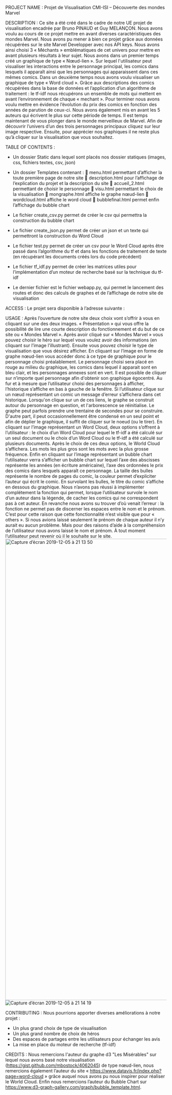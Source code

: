 PROJECT NAME : Projet de Visualisation CMI-ISI – Découverte des mondes Marvel

DESCRIPTION :   Ce site a été créé dans le cadre de notre UE projet de visualisation encadrée par Bruno PINAUD et Guy MELANÇON.
Nous avons voulu au cours de ce projet mettre en avant diverses caractéristiques des mondes Marvel. Nous avons pu mener à bien ce projet grâce aux données récupérées sur le site Marvel Developper avec nos API keys.
Nous avons ainsi choisi 3 « Méchants » emblématiques de cet univers pour mettre en avant plusieurs résultats à leur sujet.
Nous avons dans un premier temps créé un graphique de type « Nœud-lien ». Sur lequel l'utilisateur peut visualiser les interactions entre le personnage principal, les comics dans lesquels il apparaît ainsi que les personnages qui apparaissent dans ces mêmes comics.
Dans un deuxième temps nous avons voulu visualiser un graphique de type « Word cloud ». Grâce aux descriptions des comics récupérées dans la base de données et l’application d’un algorithme de traitement : le tf-idf nous récupérons un ensemble de mots qui mettent en avant l’environnement de chaque « mechant ».
Pour terminer nous avons voulu mettre en évidence l’évolution du prix des comics en fonction des années de parution de ceux-ci. Nous avons également mis en avant les 5 auteurs qui écrivent le plus sur cette période de temps.
Il est temps maintenant de vous plonger dans le monde merveilleux de Marvel. Afin de découvrir l’univers d’un des trois personnages principaux cliquez sur leur image respective.
Ensuite, pour apprécier nos graphiques il ne reste plus qu’à cliquer sur la visualisation que vous souhaitez.

TABLE OF CONTENTS :
-	Un dossier Static dans lequel sont placés nos dossier statiques (images, css, fichiers textes, csv, json)
-	Un dossier Templates contenant :
	 menu.html permettant d’afficher la toute première page de notre site
	description.html pour l’affichage de l’explication du projet et la description du site
	accueil_2.html permettant de choisir le personnage
	visu.html permettant le choix de la visualisation
	mongraphe.html affiche le graphe nœud-lien
	wordcloud.html affiche le word cloud
	bubblefinal.html permet enfin l’affichage du bubble chart

-	Le fichier create_csv.py permet de créer le csv qui permettra la construction du bubble chart
-	Le fichier create_json.py permet de créer un json et un texte qui permettront la construction du Word Cloud
-	Le fichier test.py permet de créer un csv pour le Word Cloud après être passé dans l’algorithme du tf et dans les fonctions de traitement de texte (en récupérant les documents créés lors du code précédent)
-	Le fichier tf_idf.py permet de créer les matrices utiles pour l’implémentation d’un moteur de recherche basé sur la technique du tf-idf
-	Le dernier fichier est le fichier webapp.py, qui permet le lancement des routes et donc des calculs de graphes et de l’affichage de notre site de visualisation

ACCESS : Le projet sera disponible à l’adresse suivante :

USAGE : Après l’ouverture de notre site deux choix vont s’offrir à vous en cliquant sur une des deux images. « Présentation » qui vous offre la possibilité de lire une courte description du fonctionnement et du but de ce site ou « Mondes Marvel ». Après avoir cliqué sur « Mondes Marvel » vous pouvez choisir le héro sur lequel vous voulez avoir des informations (en cliquant sur l’image l’illustrant). Ensuite vous pouvez choisir le type de visualisation que vous désirez afficher.
En cliquant sur l’image en forme de graphe nœud-lien vous accéder donc à ce type de graphique pour le personnage choisi préalablement.
Le personnage choisi sera placé en rouge au milieu du graphique, les comics dans lequel il apparait sont en bleu clair, et les personnages annexes sont en vert. Il est possible de cliquer sur n’importe quel personnage afin d'obtenir son graphique égocentré.
Au fur et à mesure que l’utilisateur choisi des personnages à afficher, l’historique s’affiche en bas à gauche de la fenêtre. Si l’utilisateur clique sur un nœud représentant un comic un message d’erreur s’affichera dans cet historique.
Lorsqu'on clique sur un de ces liens, le graphe se construit autour du personnage en question, et l'arborescence se réinitialise.
Le graphe peut parfois prendre une trentaine de secondes pour se construire.
D'autre part, il peut occasionnellement être condensé en un seul point et afin de déplier le graphique, il suffit de cliquer sur le noeud (ou le tirer).
En cliquant sur l’image représentant un Word Cloud, deux options s’offrent à l’utilisateur : le choix d’un Word Cloud pour lequel le tf-idf a été calculé sur un seul document ou le choix d’un Word Cloud ou le tf-idf a été calculé sur plusieurs documents. Après le choix de ces deux options, le World Cloud s’affichera. Les mots les plus gros sont les mots avec la plus grosse fréquence.
Enfin en cliquant sur l’image représentant un bubble chart l’utilisateur verra s’afficher un bubble chart sur lequel l’axe des abscisses représente les années (en écriture américaine), l’axe des ordonnées le prix des comics dans lesquels apparaît ce personnage. La taille des bulles représente le nombre de pages du comic, la couleur permet d’expliciter l’auteur qui écrit le comic. En survolant les bulles, le titre du comic s’affiche en dessous du graphique. Nous n’avons pas réussi à implémenter complétement la fonction qui permet, lorsque l’utilisateur survole le nom d’un auteur dans la légende, de cacher les comics qui ne correspondent pas à cet auteur. En revanche nous avons su trouver d’où venait l’erreur : la fonction ne permet pas de discerner les espaces entre le nom et le prénom. C’est pour cette raison que cette fonctionnalité n’est visible que pour « others ». Si nous avions laissé seulement le prénom de chaque auteur il n’y aurait eu aucun problème. Mais pour des raisons d’aide à la compréhension de l’utilisateur nous avons laissé le nom et prénom.
À tout moment l’utilisateur peut revenir où il le souhaite sur le site.
<img width="1440" alt="Capture d’écran 2019-12-05 à 21 13 50" src="https://user-images.githubusercontent.com/56385541/70305196-16d1b780-1804-11ea-9545-b276fe369f1b.png">
![Capture d’écran 2019-12-05 à 21 14 19](https://user-images.githubusercontent.com/56385541/70305593-14bc2880-1805-11ea-9e41-e6ea3887e80e.png)

CONTRIBUTING : Nous pourrions apporter diverses améliorations à notre projet :
-	Un plus grand choix de type de visualisation
-	Un plus grand nombre de choix de héros
-	Des espaces de partages entre les utilisateurs pour échanger les avis
-	La mise en place du moteur de recherche (tf-idf)

CREDITS : Nous remercions l'auteur du graphe d3 "Les Misérables" sur lequel nous avons basé notre visualisation (https://gist.github.com/mbostock/4062045) de type nœud-lien, nous remercions également l’auteur du site « https://www.datavis.fr/index.php?page=word-cloud » grâce auquel nous avons pu nous inspirer pour réaliser le World Cloud. Enfin nous remercions l’auteur du Bubble Chart sur https://www.d3-graph-gallery.com/graph/bubble_template.html.
